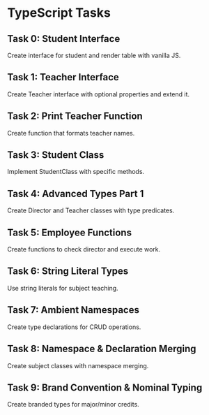 # TypeScript Tasks

## Task 0: Student Interface
Create interface for student and render table with vanilla JS.

## Task 1: Teacher Interface  
Create Teacher interface with optional properties and extend it.

## Task 2: Print Teacher Function
Create function that formats teacher names.

## Task 3: Student Class
Implement StudentClass with specific methods.

## Task 4: Advanced Types Part 1
Create Director and Teacher classes with type predicates.

## Task 5: Employee Functions
Create functions to check director and execute work.

## Task 6: String Literal Types
Use string literals for subject teaching.

## Task 7: Ambient Namespaces
Create type declarations for CRUD operations.

## Task 8: Namespace & Declaration Merging
Create subject classes with namespace merging.

## Task 9: Brand Convention & Nominal Typing
Create branded types for major/minor credits.
